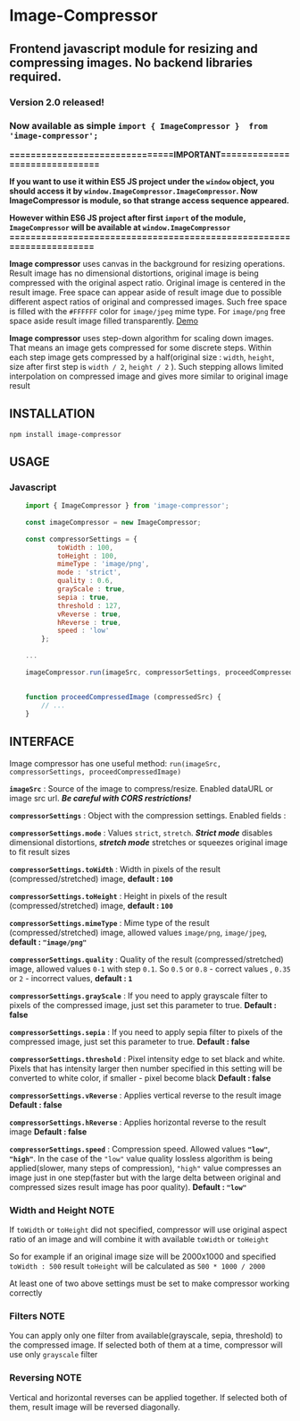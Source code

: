 # Image-Compressor

## Frontend javascript module for resizing and compressing images. No backend libraries required.
### Version 2.0 released! 
### Now available as simple `import { ImageCompressor }  from 'image-compressor';`
**===============================IMPORTANT==============================**

**If you want to use it within ES5 JS project under the `window` object, you should access it by `window.ImageCompressor.ImageCompressor`. Now ImageCompressor is module, so that strange access sequence appeared.**

**However within ES6 JS project after first `import` of the module, `ImageCompressor` will be available at `window.ImageCompressor`**
**=====================================================================**

**Image compressor** uses canvas in the background for resizing operations. Result image has no dimensional distortions, original image is being compressed with the original aspect ratio. 
Original image is centered in the result image. Free space can appear aside of result image due to possible different aspect ratios of original and compressed images. 
Such free space is filled with the `#FFFFFF` color for `image/jpeg` mime type. For `image/png` free space aside result image filled transparently.
[Demo](http://powerbot15.github.io/image-compressor/)

**Image compressor** uses step-down algorithm for scaling down images. That means an image gets compressed for some discrete steps. Within each step image gets compressed by a half(original size : `width`, `height`, size after first step is `width / 2`, `height / 2` ). Such stepping allows limited interpolation on compressed image and gives more similar to original image result

## INSTALLATION

    npm install image-compressor

## USAGE

    
### Javascript

```javascript
    import { ImageCompressor } from 'image-compressor';
    
    const imageCompressor = new ImageCompressor;
    
    const compressorSettings = {
            toWidth : 100,
            toHeight : 100,
            mimeType : 'image/png',
            mode : 'strict',
            quality : 0.6,
            grayScale : true,
            sepia : true,
            threshold : 127,
            vReverse : true,
            hReverse : true,
            speed : 'low'
        };
    
    ...
    
    imageCompressor.run(imageSrc, compressorSettings, proceedCompressedImage);
    
    
    function proceedCompressedImage (compressedSrc) {
        // ...
    }

```


## INTERFACE

  Image compressor has one useful method: `run(imageSrc, compressorSettings, proceedCompressedImage)`
  
  **`imageSrc`** : Source of the image to compress/resize. Enabled dataURL or image src url. ***Be careful with CORS restrictions!*** 
  
  
  **`compressorSettings`** : Object with the compression settings. Enabled fields : 
  
  
  **`compressorSettings.mode`** : Values `strict`, `stretch`. **_Strict mode_** disables dimensional distortions, **_stretch mode_** stretches or squeezes original image to fit result sizes
  
  
  **`compressorSettings.toWidth`** : Width in pixels of the result (compressed/stretched) image, **default : `100`**
  
  
  **`compressorSettings.toHeight`** : Height in pixels of the result (compressed/stretched) image, **default : `100`**
  
  
  **`compressorSettings.mimeType`** : Mime type of the result (compressed/stretched) image, allowed values `image/png`, `image/jpeg`, **default : `"image/png"`**  
  
  
  **`compressorSettings.quality`** : Quality of the result (compressed/stretched) image, allowed values `0-1` with step `0.1`. So `0.5` or `0.8` - correct values , `0.35` or `2` - incorrect values, **default : `1`**
  
  **`compressorSettings.grayScale`** : If you need to apply grayscale filter to pixels of the compressed image, just set this parameter to true. **Default : false**
  
  **`compressorSettings.sepia`** : If you need to apply sepia filter to pixels of the compressed image, just set this parameter to true. **Default : false**
  
  **`compressorSettings.threshold`** : Pixel intensity edge to set black and white. Pixels that has intensity larger then number specified in this setting will be converted to white color, if smaller - pixel become black **Default : false**
  
  **`compressorSettings.vReverse`** : Applies vertical reverse to the result image **Default : false**
  
  **`compressorSettings.hReverse`** : Applies horizontal reverse to the result image **Default : false**
  
  **`compressorSettings.speed`** : Compression speed. Allowed values **`"low"`**, **`"high"`**. In the case of the `"low"` value quality lossless algorithm is being applied(slower, many steps of compression), `"high"` value compresses an image just in one step(faster but with the large delta between original and compressed sizes result image has poor quality). **Default : `"low"`**     

### Width and Height NOTE

If `toWidth` or `toHeight` did not specified, compressor will use original aspect ratio of an image and will combine it with available `toWidth` or `toHeight`

So for example if an original image size will be 2000x1000 and specified `toWidth : 500` result `toHeight` will be calculated as `500 * 1000 / 2000`
  
At least one of two above settings must be set to make compressor working correctly
  
### Filters NOTE
  
You can apply only one filter from available(grayscale, sepia, threshold) to the compressed image. If selected both of them at a time, compressor will use only `grayscale` filter
   
### Reversing NOTE

Vertical and horizontal reverses can be applied together. If selected both of them, result image will be reversed diagonally.   
